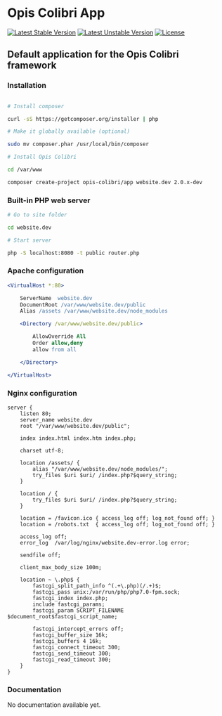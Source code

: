 Opis Colibri App
============
[![Latest Stable Version](https://poser.pugx.org/opis-colibri/app/version.svg)](https://packagist.org/packages/opis-colibri/app)
[![Latest Unstable Version](https://poser.pugx.org/opis-colibri/app/v/unstable.svg)](//packagist.org/packages/opis-colibri/app)
[![License](https://poser.pugx.org/opis-colibri/app/license.svg)](https://packagist.org/packages/opis-colibri/app)

Default application for the Opis Colibri framework
-------------

### Installation

```bash

# Install composer

curl -sS https://getcomposer.org/installer | php

# Make it globally available (optional)

sudo mv composer.phar /usr/local/bin/composer

# Install Opis Colibri

cd /var/www

composer create-project opis-colibri/app website.dev 2.0.x-dev

```

### Built-in PHP web server

```bash
# Go to site folder

cd website.dev

# Start server

php -S localhost:8080 -t public router.php
```

### Apache configuration

```apache
<VirtualHost *:80>

    ServerName  website.dev
    DocumentRoot /var/www/website.dev/public
    Alias /assets /var/www/website.dev/node_modules

    <Directory /var/www/website.dev/public>

        AllowOverride All
        Order allow,deny
        allow from all

    </Directory>

</VirtualHost>
```

### Nginx configuration

```nginx
server {
    listen 80;
    server_name website.dev
    root "/var/www/website.dev/public";

    index index.html index.htm index.php;

    charset utf-8;

    location /assets/ {
        alias "/var/www/website.dev/node_modules/";
        try_files $uri $uri/ /index.php?$query_string;
    }

    location / {
        try_files $uri $uri/ /index.php?$query_string;
    }

    location = /favicon.ico { access_log off; log_not_found off; }
    location = /robots.txt  { access_log off; log_not_found off; }

    access_log off;
    error_log  /var/log/nginx/website.dev-error.log error;

    sendfile off;

    client_max_body_size 100m;

    location ~ \.php$ {
        fastcgi_split_path_info ^(.+\.php)(/.+)$;
        fastcgi_pass unix:/var/run/php/php7.0-fpm.sock;
        fastcgi_index index.php;
        include fastcgi_params;
        fastcgi_param SCRIPT_FILENAME $document_root$fastcgi_script_name;

        fastcgi_intercept_errors off;
        fastcgi_buffer_size 16k;
        fastcgi_buffers 4 16k;
        fastcgi_connect_timeout 300;
        fastcgi_send_timeout 300;
        fastcgi_read_timeout 300;
    }
}
```

### Documentation

No documentation available yet.
